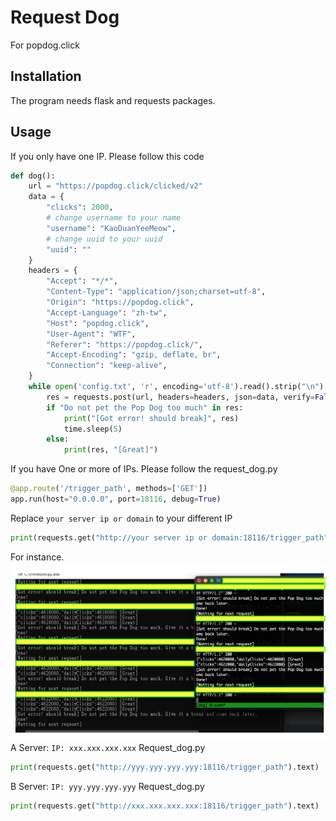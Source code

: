 # Request Dog

For popdog.click

## Installation

The program needs flask and requests packages.

## Usage

If you only have one IP. Please follow this code
```python
def dog():
    url = "https://popdog.click/clicked/v2"
    data = {
        "clicks": 2000,
        # change username to your name
        "username": "KaoDuanYeeMeow",
        # change uuid to your uuid
        "uuid": ""
    }
    headers = {
        "Accept": "*/*",
        "Content-Type": "application/json;charset=utf-8",
        "Origin": "https://popdog.click",
        "Accept-Language": "zh-tw",
        "Host": "popdog.click",
        "User-Agent": "WTF",
        "Referer": "https://popdog.click/",
        "Accept-Encoding": "gzip, deflate, br",
        "Connection": "keep-alive",
    }
    while open('config.txt', 'r', encoding='utf-8').read().strip("\n") == "1":
        res = requests.post(url, headers=headers, json=data, verify=False).text
        if "Do not pet the Pop Dog too much" in res:
            print("[Got error! should break]", res)
            time.sleep(5)
        else:
            print(res, "[Great]")
```
If you have  One or more of IPs.
Please follow the request_dog.py
```python
@app.route('/trigger_path', methods=['GET'])
app.run(host="0.0.0.0", port=18116, debug=True)
```
Replace `your server ip or domain` to your different IP
```python
print(requests.get("http://your server ip or domain:18116/trigger_path").text)
```
For instance.
![A-B](./photo.png "A-B")
A Server:
`
IP: xxx.xxx.xxx.xxx
`
Request_dog.py
```python
print(requests.get("http://yyy.yyy.yyy.yyy:18116/trigger_path").text)
```
B Server:
`
IP: yyy.yyy.yyy.yyy
`
Request_dog.py
```python
print(requests.get("http://xxx.xxx.xxx.xxx:18116/trigger_path").text)
```